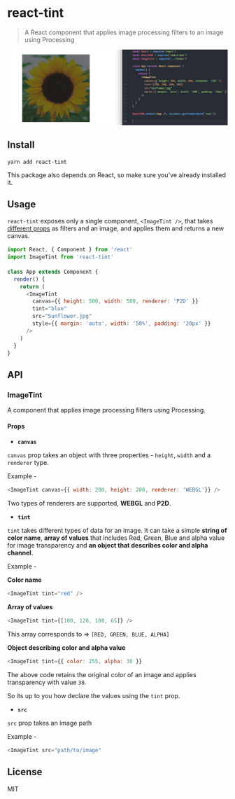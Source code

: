# react-tint

> A React component that applies image processing filters to an image using Processing

<img src="./art/Demo.gif">

## Install

```
yarn add react-tint
```

This package also depends on React, so make sure you've already installed it.

## Usage

`react-tint` exposes only a single component, `<ImageTint />`, that takes [different props]() as filters and an image, and applies them and returns a new canvas.

```js
import React, { Component } from 'react'
import ImageTint from 'react-tint'

class App extends Component {
  render() {
    return (
      <ImageTint
        canvas={{ height: 500, width: 500, renderer: 'P2D' }}
        tint="blue"
        src="Sunflower.jpg"
        style={{ margin: 'auto', width: '50%', padding: '20px' }}
      />
    )
  }
}
```

## API

### ImageTint

A component that applies image processing filters using Processing.

#### Props

* **`canvas`**

`canvas` prop takes an object with three properties - `height`, `width` and a `renderer` type.

Example -

```js
<ImageTint canvas={{ width: 200, height: 200, renderer: 'WEBGL'}} />
```

Two types of renderers are supported, **WEBGL** and **P2D**.

* **`tint`**

`tint` takes different types of data for an image. It can take a simple **string of color name**, **array of values** that includes Red, Green, Blue and alpha value for image transparency and **an object that describes color and alpha channel**.

Example -

**Color name**

```js
<ImageTint tint="red" />
```

**Array of values**

```js
<ImageTint tint={[100, 120, 100, 65]} />
```

This array corresponds to => `[RED, GREEN, BLUE, ALPHA]`

**Object describing color and alpha value**

```js
<ImageTint tint={{ color: 255, alpha: 30 }}
```

The above code retains the original color of an image and applies transparency with value `30`.

So its up to you how declare the values using the `tint` prop.

* **`src`**

`src` prop takes an image path

Example -

```js
<ImageTint src="path/to/image"
```

## License

MIT
